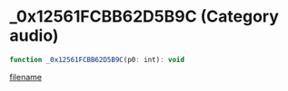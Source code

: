 # _0x12561FCBB62D5B9C (Category audio)

```js
function _0x12561FCBB62D5B9C(p0: int): void
```

[filename](_0x12561FCBB62D5B9C_m.md ':include')